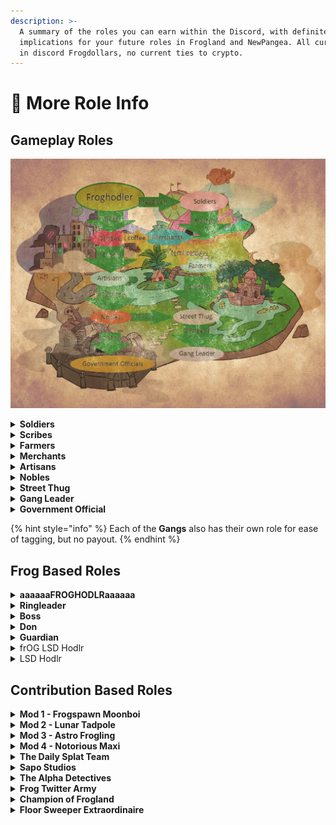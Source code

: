 ```yaml
---
description: >-
  A summary of the roles you can earn within the Discord, with definite
  implications for your future roles in Frogland and NewPangea. All currency is
  in discord Frogdollars, no current ties to crypto.
---
```


# 🧙 More Role Info

## Gameplay Roles

![The original role and item map for gameplay progression in the discord.](../../.gitbook/assets/map.png)

<details>

<summary><strong>Soldiers</strong></summary>

Foot soldiers on the ground floor of Frogland's crime syndicates. Can be obtained through the purchase and use of a _Revolver._

**Pays:** 5,000 Frogdollars every 24 hours

</details>

<details>

<summary><strong>Scribes</strong></summary>

The writing historians of Frogland. Can be obtained with the purchase and use of a _Quill_.

**Pays:** 5,000 Frogdollars every 24 hours

</details>

<details>

<summary><strong>Farmers</strong></summary>

The bread and butter of Frogland's food production system. Can be obtained with the purchase and use of a _Tractor_.

**Role Required:** _Soldier_

**Pays:** 10,000 Frogdollars every 24 hours

</details>

<details>

<summary><strong>Merchants</strong></summary>

Shop owners and sellers of Forgland. Can be obtained through the purchase and use of _Coffee and Spaghetti or Fertilizer._

**Role Required**: _Scribes_ \*\*\*\* or \*\*\*\* _Farmer_.

**Pays:** 15,000 Frogdollars every 24 hours

</details>

<details>

<summary><strong>Artisans</strong></summary>

Skilled workers and craftsman of Frogland. Can be obtained through the purchase and use of an _Easel_.

**Role Required**: _Scribes_

**Pays:** 10,000 Frogdollars every 24 hours

</details>

<details>

<summary><strong>Nobles</strong></summary>

The rich and powerful of Frogland. Can be obtained with the purchase and use of a _Picture Frame_.

**Role Required**: _Artisans_

**Pays:** 15,000 Frogdollars every 24 hours

</details>

<details>

<summary><strong>Street Thug</strong></summary>

Confidants and second hands of Frogland's crime syndicate, supporting the Gang Leaders. Can be obtained through the purchase and use of a _Froglex or Switch-Blade Knife_.

**Role required**: _Noble_ or _Farmers_

**Pays:** 10,000 Frogdollars every 24 hours

</details>

<details>

<summary><strong>Gang Leader</strong></summary>

Crime lords of New Pangea. Can be obtained with the purchase and use of a _Ledger._

**Role **_**\*\*\*\***_** Required**: _Street Thug_

**Pays:** 20,000 Frogdollars every 24 hours

</details>

<details>

<summary><strong>Government Official</strong></summary>

Head politicians of Frogland, can be obtained with the purchase and use of a _Telegram from Gutterville._

**Role **_**\*\*\*\***_** Required**: _Noble_

**Pays:** 20,000 Frogdollars every 24 hours

</details>

{% hint style="info" %}
Each of the **Gangs** also has their own role for ease of tagging, but no payout.
{% endhint %}

## **Frog Based Roles**

<details>

<summary><strong>aaaaaaFROGHODLRaaaaaa</strong></summary>

Denounces official ownership of a frog(s) through wallet connect.

**Pays:** 10,000 Frogdollars every 24 hours

</details>

<details>

<summary><strong>Ringleader</strong></summary>

Ownership of 7+ Notorious Frogs.

**Pays:** 15,000 Frogdollars every 24 hours

</details>

<details>

<summary><strong>Boss</strong></summary>

Ownership of 20+ Notorious Frogs.

**Pays:** 20,000 Frogdollars every 24 hours

</details>

<details>

<summary><strong>Don</strong></summary>

Ownership of 50+ Notorious Frogs.

**Pays:** 25,000 Frogdollars every 24 hours

</details>

<details>

<summary><strong>Guardian</strong></summary>

Ownership of 100+ Notorious Frogs.

**Pays:** 30,000 Frogdollars every 24 hours

</details>

<details>

<summary>frOG LSD Hodlr</summary>

Ownership of a _claimed_ Land Synthesis Device - thus, an OG frog who was able to claim their free land (or purchased an OG device on the secondary) rather than minted.

**Pays:** 12,000 Frogdollars every 24 hours

</details>

<details>

<summary>LSD Hodlr</summary>

Ownership of a _minted_ Land Synthesis Device.&#x20;

**Pays:** 10,000 Frogdollars every 24 hours. &#x20;

</details>

## Contribution Based Roles

<details>

<summary><strong>Mod 1 - Frogspawn Moonboi</strong></summary>

The first level of Mod Squad status.

**Pays:** 25,000 Frogdollars every 24 hours

</details>

<details>

<summary><strong>Mod 2 - Lunar Tadpole</strong></summary>

The second level of Mod Squad status.

**Pays:** 30,000 Frogdollars every 24 hours

</details>

<details>

<summary><strong>Mod 3 - Astro Frogling</strong></summary>

The third level of Mod Squad status.

**Pays:** 35,000 Frogdollars every 24 hours

</details>

<details>

<summary><strong>Mod 4 - Notorious Maxi</strong></summary>

The fourth level of Mod Squad status.

**Pays:** 40,000 Frogdollars every 24 hours

</details>

<details>

<summary><strong>The Daily Splat Team</strong></summary>

The frogs behind The Daily Splat tabloid news source, whether that's writing, editing, design, or other features.

**Pays:** 20,000 Frogdollars every 24 hour

</details>

<details>

<summary><strong>Sapo Studios</strong></summary>

The founders of HipHOP Anonymous who host Scratch Track Saturdays every Saturday at 12p PST in the discord.

**Pays:** 20,000 Frogdollars every 24 hours

</details>

<details>

<summary><strong>The Alpha Detectives</strong></summary>

The frogs responsible for researching into possible collab projects and hosting community AMAs with the potential collab's founding team in our discord.

**Pays:** 10,000 Frogdollars every 24 hours

</details>

<details>

<summary><strong>Frog Twitter Army</strong></summary>

Frogs that help with the guerilla marketing with twitter raids.

**Pays:** 25,000 Frogdollars every 24 hours

</details>

<details>

<summary><strong>Champion of Frogland</strong></summary>

Frogs who have gone above and beyond the call of duty representing Frogland or helping to make connections.

**Pays:** 50,000 Frogdollars every 24 hours

</details>

<details>

<summary><strong>Floor Sweeper Extraordinaire</strong></summary>

Frogs who use that floor sweeping broom with such impeccable technique, it needed to be recognized.

**Pays:** 50,000 Frogdollars every 24 hours

</details>
